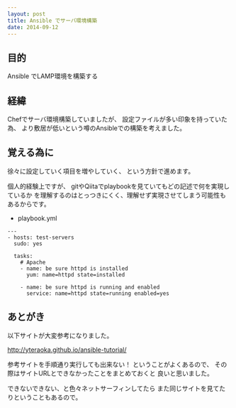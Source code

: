 ```yaml
---
layout: post
title: Ansible でサーバ環境構築
date: 2014-09-12
---
```


## 目的
Ansible でLAMP環境を構築する


## 経緯
Chefでサーバ環境構築していましたが、
設定ファイルが多い印象を持っていた為、
より敷居が低いという噂のAnsibleでの構築を考えました。


## 覚える為に

徐々に設定していく項目を増やしていく、
という方針で進めます。

個人的経験上ですが、
gitやQiitaでplaybookを見ていてもどの記述で何を実現しているか
を理解するのはとっつきにくく、理解せず実現させてしまう可能性もあるからです。



* playbook.yml
```
---
- hosts: test-servers
  sudo: yes

  tasks:
    # Apache
    - name: be sure httpd is installed
      yum: name=httpd state=installed

    - name: be sure httpd is running and enabled
      service: name=httpd state=running enabled=yes
```


## あとがき

以下サイトが大変参考になりました。

http://yteraoka.github.io/ansible-tutorial/

参考サイトを手順通り実行しても出来ない！
ということがよくあるので、
その際はサイトURLとできなかったことをまとめておくと
良いと思いました。

できないできない、と色々ネットサーフィンしてたら
また同じサイトを見てたりということもあるので。

